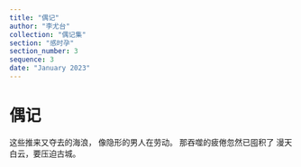 ```yaml
---
title: "偶记"
author: "李尤台"
collection: "偶记集"
section: "感时孕"
section_number: 3
sequence: 3
date: "January 2023"
---
```


# 偶记

这些推来又夺去的海浪，
像隐形的男人在劳动。
那吞噬的疲倦忽然已囤积了
漫天白云，要压迫古城。
